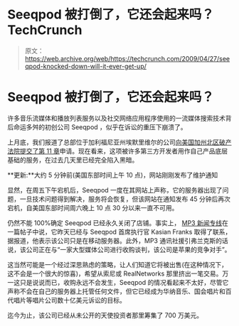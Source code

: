 # Seeqpod 被打倒了，它还会起来吗？TechCrunch

> 原文：<https://web.archive.org/web/https://techcrunch.com/2009/04/27/seeqpod-knocked-down-will-it-ever-get-up/>

# Seeqpod 被打倒了，它还会起来吗？

许多音乐流媒体和播放列表服务以及社交网络应用程序使用的一流媒体搜索技术背后命运多舛的初创公司 Seeqpod ，似乎在诉讼的重压下崩溃了。

上月底，我们报道了总部位于加利福尼亚州埃默里维尔的公司[向美国加州北区破产法院提交了第 11 章](https://web.archive.org/web/20230202214044/http://techcrunch.com/2009/03/31/troubled-seeqpod-files-for-bankruptcy-protection/)申请。现在看来，这项被许多第三方开发者用作自己产品底层基础的服务，在过去几天里已经完全陷入黑暗。

**更新:**大约 5 分钟前(美国东部时间上午 10 点)，网站刚刚发布了维护通知

显然，在周五下午宕机后，Seeqpod 一度在其网站上声称，它的服务器出现了问题，一旦技术问题得到解决，服务将会恢复，但该网站在通知发布 45 分钟后再次宕机，自美国东部时间周六晚上 10 点 30 分以来一直不可用。

仍然不能 100%确定 Seeqpod 已经永久关闭了店铺。事实上， [MP3 新闻专线](https://web.archive.org/web/20230202214044/http://www.mp3newswire.net/stories/9002/seeqpod_return.html)在一篇帖子中说，它昨天已经与 Seeqpod 首席执行官 Kasian Franks 取得了联系，据报道，他表示该公司只是在移动服务器。此外，MP3 通讯社援引弗兰克斯的话说，该公司正在与“一家大型媒体公司进行收购谈判，该公司是苹果的竞争对手”。

这当然可能是一个经过深思熟虑的策略，让人们知道它将被出售(在这种情况下，这不会是一个很大的惊喜)，希望从索尼或 RealNetworks 那里挤出一笔交易。万一这只是说说而已，收购永远不会发生，Seeqpod 的情况看起来不太好，尽管它声称不会在自己的服务器上托管任何文件，但它已经成为华纳音乐、国会唱片和百代唱片等唱片公司数十亿美元诉讼的目标。

迄今为止，该公司已经从未公开的天使投资者那里筹集了 700 万美元。